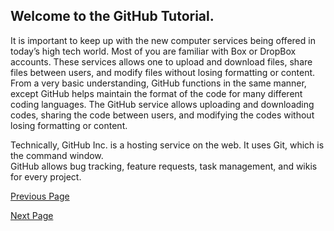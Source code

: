 ## Welcome to the GitHub Tutorial.
It is important to keep up with the new computer services being 
offered in today’s high tech world.  Most of you are familiar with Box or DropBox accounts.  These 
services allows one to upload and download files, share files between users, and modify files without 
losing formatting or content.  From a very basic understanding, GitHub functions in the same manner, 
except GitHub helps maintain the format of the code for many different coding languages.  The GitHub 
service allows uploading and downloading codes, sharing the code between users, and modifying the 
codes without losing formatting or content.  

Technically, GitHub Inc. is a hosting service on the web.  It uses Git, which is the command window.  
GitHub allows bug tracking, feature requests, task management, and wikis for every project.

[Previous Page](https://github.com/NoahGrant17/DigitalConceptTutorial/blob/master/Page1:README.md)

[Next Page](https://github.com/NoahGrant17/DigitalConceptTutorial/blob/master/Page3:HistoryofGitHub.md)
